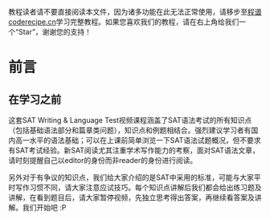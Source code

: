<notice>教程读者请不要直接阅读本文件，因为诸多功能在此无法正常使用，请移步至[程谱 coderecipe.cn](https://coderecipe.cn/learn/10)学习完整教程。如果您喜欢我们的教程，请在右上角给我们一个“Star”，谢谢您的支持！</notice>

前言
====
在学习之前
-----
这套SAT Writing & Language Test视频课程涵盖了SAT语法考试的所有知识点（包括基础语法部分和篇章类问题），知识点和例题相结合。强烈建议学习者有国内高一水平的语法基础；可以在上课前简单浏览一下SAT语法试题概况，但不要求有SAT考试经验。新SAT阅读尤其注重学术写作能力的考察，面对SAT语法文章，请时刻提醒自己以editor的身份而非reader的身份进行阅读。

另外对于有争议的知识点，我们给大家介绍的是SAT中采用的标准，可能与大家平时写作习惯不同，请大家注意应试技巧。每个知识点讲解后我们都会给出练习题及讲解，在看到题目后，请大家暂停视频，先独立思考得出答案，再继续看答案及讲解。我们开始吧 :P